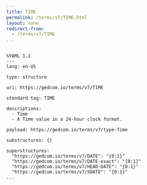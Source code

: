 ```yaml
---
title: TIME
permalink: /terms/v7/TIME.html
layout: none
redirect-from:
  - /terms/v7/TIME
...
```


```

%YAML 1.2
---
lang: en-US

type: structure

uri: https://gedcom.io/terms/v7/TIME

standard tag: TIME

descriptions:
  - Time
  - A Time value in a 24-hour clock format.

payload: https://gedcom.io/terms/v7/type-Time

substructures: {}

superstructures:
  "https://gedcom.io/terms/v7/DATE": "{0:1}"
  "https://gedcom.io/terms/v7/DATE-exact": "{0:1}"
  "https://gedcom.io/terms/v7/HEAD-DATE": "{0:1}"
  "https://gedcom.io/terms/v7/SDATE": "{0:1}"
...

```
